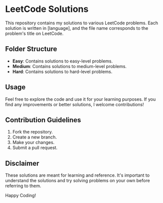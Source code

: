 # LeetCode Solutions

This repository contains my solutions to various LeetCode problems. Each solution is written in [language], and the file name corresponds to the problem's title on LeetCode.

## Folder Structure

- **Easy**: Contains solutions to easy-level problems.
- **Medium**: Contains solutions to medium-level problems.
- **Hard**: Contains solutions to hard-level problems.

## Usage

Feel free to explore the code and use it for your learning purposes. If you find any improvements or better solutions, I welcome contributions!

## Contribution Guidelines

1. Fork the repository.
2. Create a new branch.
3. Make your changes.
4. Submit a pull request.

## Disclaimer

These solutions are meant for learning and reference. It's important to understand the solutions and try solving problems on your own before referring to them.

Happy Coding!
